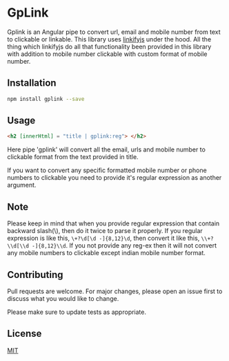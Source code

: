 # GpLink

Gplink is an Angular pipe to convert url, email and mobile number from text to clickable or linkable.
This library uses [linkifyjs](https://www.npmjs.com/package/linkifyjs) under the hood. All the thing which linkifyjs do all that functionality been provided in this library with addition to mobile number clickable with custom format of mobile number.

## Installation

```bash
npm install gplink --save
```

## Usage

```html
<h2 [innerHtml] = "title | gplink:reg"> </h2>
```
Here pipe 'gplink' will convert all the email, urls and mobile number to clickable format from the text provided in title.

If you want to convert any specific formatted mobile number or phone numbers to clickable you need to provide it's regular expression as another argument.

## Note
Please keep in mind that when you provide regular expression that contain backward slash(\\), then do it twice to parse it properly.
If you regular expression is like this, `\+?\d[\d -]{8,12}\d`, then convert it like this, 
`\\+?\\d[\\d -]{8,12}\\d`.
If you not provide any reg-ex then it will not convert any mobile numbers to clickable except indian mobile number format.

## Contributing
Pull requests are welcome. For major changes, please open an issue first to discuss what you would like to change.

Please make sure to update tests as appropriate.

## License
[MIT](https://choosealicense.com/licenses/mit/)